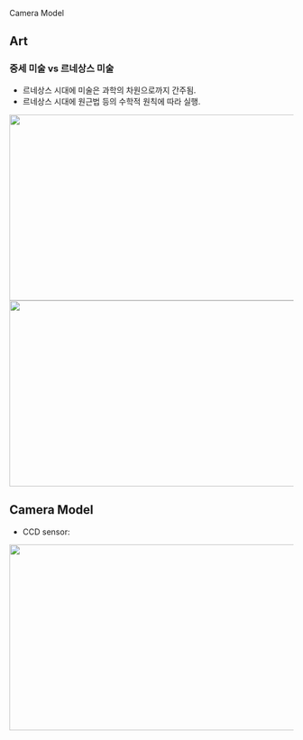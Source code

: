 Camera Model

## **Art**

### **중세 미술 vs 르네상스 미술**
- 르네상스 시대에 미술은 과학의 차원으로까지 간주됨.
- 르네상스 시대에 원근법 등의 수학적 원칙에 따라 실행.
<img src="..\image\robot-vision\camera-model\art.png" width="600" height="330">
<img src="..\image\robot-vision\camera-model\art-science.png" width="600" height="330">

## Camera Model
- CCD sensor:
<img src="..\image\robot-vision\camera-model\camera-model.png" width="600" height="330">

